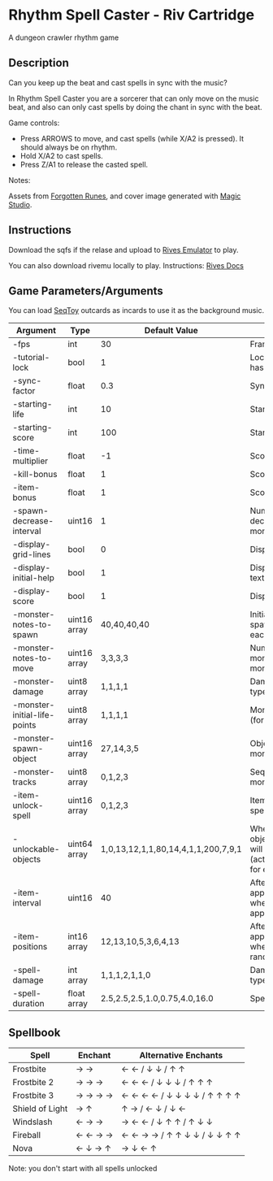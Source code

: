 # Rhythm Spell Caster  - Riv Cartridge

A dungeon crawler rhythm game

## Description

Can you keep up the beat and cast spells in sync with the music?

In Rhythm Spell Caster you are a sorcerer that can only move on the music beat, and also can only cast spells by doing the chant in sync with the beat.

Game controls:

- Press ARROWS to move, and cast spells (while X/A2 is pressed). It should always be on rhythm.
- Hold X/A2 to cast spells.
- Press Z/A1 to release the casted spell.

Notes:

Assets from [Forgotten Runes](https://www.forgottenrunes.com/), and cover image generated with [Magic Studio](https://magicstudio.com/).

## Instructions

Download the sqfs if the relase and upload to [Rives Emulator](https://emulator.rives.io/) to play. 

You can also download rivemu locally to play. Instructions: [Rives Docs](https://docs.rives.io/docs/riv/getting-started)

## Game Parameters/Arguments

You can load [SeqToy](https://github.com/edubart/seqtoy) outcards as incards to use it as the background music.



| Argument | Type | Default Value | Description |
| - | - | - | - |
| -fps | int | 30 | Frames per second |
| -tutorial-lock | bool | 1 | Lock gameplay until it has moved in synch |
| -sync-factor | float | 0.3 | Sync window to hit key |
| -starting-life | int | 10 | Starting life points |
| -starting-score | int | 100 | Starting score |
| -time-multiplier | float | -1 | Score bonus per second |
| -kill-bonus | float | 1 | Score bonus per kill |
| -item-bonus | float | 1 | Score bonus per items |
| -spawn-decrease-interval | uint16 | 1 | Number of notes to decrease untill next monster spawn |
| -display-grid-lines | bool | 0 | Display/Hide grid lines |
| -display-initial-help | bool | 1 | Display/Hide initial help texts |
| -display-score | bool | 1 | Display/Hide score |
| -monster-notes-to-spawn | uint16 array | 40,40,40,40 | Initial number of notes to spawn monsters (for each monster type) |
| -monster-notes-to-move | uint16 array | 3,3,3,3 | Number of notes to move monsters (for each monster type) |
| -monster-damage | uint8 array | 1,1,1,1 | Damage of each monster type |
| -monster-initial-life-points | uint8 array | 1,1,1,1 | Monster initial life points (for each monster type) |
| -monster-spawn-object | uint16 array | 27,14,3,5 | Object where each monster type will spawn |
| -monster-tracks | uint8 array | 0,1,2,3 | Seqt track which each monster type will use |
| -item-unlock-spell | uint16 array | 0,1,2,3 | Item that will unlock the spell (for each spell type) |
| -unlockable-objects | uint64 array | 1,0,13,12,1,1,80,14,4,1,1,200,7,9,1 | When and where an object that unlocks spell will appear (active,beat_frame,x,y,obj for each object) |
| -item-interval | uint16 | 40 | After unlockables objects appeared, beats interval when bonus pont items appear |
| -item-positions | int16 array | 12,13,10,5,3,6,4,13 | After unlockables objects appeared, positions where bonus points items randomly appear |
| -spell-damage | int array | 1,1,1,2,1,1,0 | Damage of each spell type |
| -spell-duration | float array | 2.5,2.5,2.5,1.0,0.75,4.0,16.0 | Spell duration in beats |

## Spellbook

| Spell | Enchant | Alternative Enchants |
| -- | -- | -- | 
| Frostbite | &rarr; &rarr;  | &larr; &larr; / &darr; &darr; / &uarr; &uarr; |
| Frostbite 2 | &rarr; &rarr; &rarr; | &larr; &larr; &larr; / &darr; &darr; &darr; / &uarr; &uarr; &uarr; |
| Frostbite 3 | &rarr; &rarr; &rarr; &rarr; | &larr; &larr; &larr; &larr; / &darr; &darr; &darr; &darr; / &uarr; &uarr; &uarr; &uarr; |
| Shield of Light | &rarr; &uarr;  | &uarr; &rarr; / &larr; &darr; / &darr; &larr; |
| Windslash | &larr; &rarr; &rarr; | &rarr; &larr; &larr; / &darr; &uarr; &uarr; / &uarr; &darr; &darr; |
| Fireball | &larr; &larr; &rarr; &rarr; | &larr; &larr; &rarr; &rarr; / &uarr; &uarr; &darr; &darr; / &darr; &darr; &uarr; &uarr; |
| Nova | &larr; &darr; &rarr; &uarr; | &rarr; &darr; &larr; &uarr; |

Note: you don't start with all spells unlocked